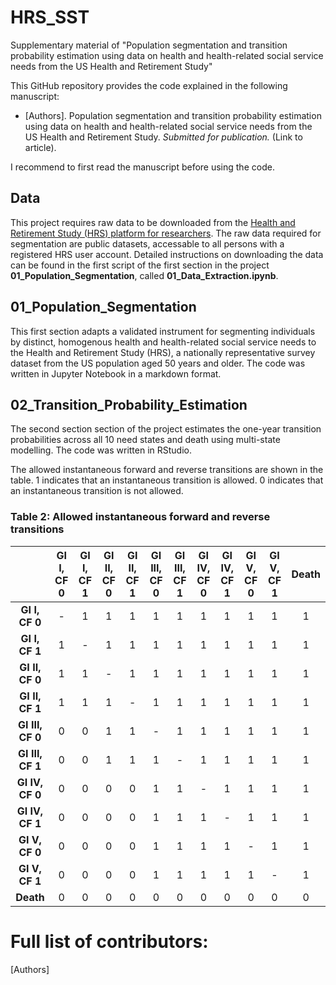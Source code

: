 # HRS_SST
Supplementary material of "Population segmentation and transition probability estimation using data on health and health-related social service needs from the US Health and Retirement Study"

This GitHub repository provides the code explained in the following manuscript:
* [Authors]. Population segmentation and transition probability estimation using data on health and health-related social service needs from the US Health and Retirement Study. *Submitted for publication.* (Link to article).

I recommend to first read the manuscript before using the code. 

## Data
This project requires raw data to be downloaded from the [Health and Retirement Study (HRS) platform for researchers](https://hrs.isr.umich.edu/). The raw data required for segmentation are public datasets, accessable to all persons with a registered HRS user account. Detailed instructions on downloading the data can be found in the first script of the first section in the project __01_Population_Segmentation__, called __01_Data_Extraction.ipynb__.

## 01_Population_Segmentation
This first section adapts a validated instrument for segmenting individuals by distinct, homogenous health and health-related social service needs to the Health and Retirement Study (HRS), a nationally representative survey dataset from the US population aged 50 years and older. The code was written in Jupyter Notebook in a markdown format.


## 02_Transition_Probability_Estimation
The second section section of the project estimates the one-year transition probabilities across all 10 need states and death using multi-state modelling. The code was written in RStudio.

The allowed instantaneous forward and reverse transitions are shown in the table. 1 indicates that an instantaneous transition is allowed. 0 indicates that an instantaneous transition is not allowed.

### Table 2: Allowed instantaneous forward and reverse transitions

|       | **GI I, CF 0** | **GI I, CF 1** | **GI II, CF 0** | **GI II, CF 1** | **GI III, CF 0** | **GI III, CF 1** | **GI IV, CF 0** | **GI IV, CF 1**  | **GI V, CF 0** | **GI V, CF 1** | **Death** | 
| :---: | :---: | :---: | :---: | :---: | :---: | :---: | :---: | :---: | :---: | :---: | :---: | 
| **GI I, CF 0**  | - | 1 | 1 | 1 | 1 | 1 | 1 | 1 | 1 | 1 | 1 | 
| **GI I, CF 1**  | 1 | - | 1 | 1 | 1 | 1 | 1 | 1 | 1 | 1 | 1 |
| **GI II, CF 0** | 1 | 1 | - | 1 | 1 | 1 | 1 | 1 | 1 | 1 | 1 |
| **GI II, CF 1** | 1 | 1 | 1 | - | 1 | 1 | 1 | 1 | 1 | 1 | 1 |
|**GI III, CF 0** | 0 | 0 | 1 | 1 | - | 1 | 1 | 1 | 1 | 1 | 1 |
|**GI III, CF 1** | 0 | 0 | 1 | 1 | 1 | - | 1 | 1 | 1 | 1 | 1 |
| **GI IV, CF 0** | 0 | 0 | 0 | 0 | 1 | 1 | - | 1 | 1 | 1 | 1 |
| **GI IV, CF 1** | 0 | 0 | 0 | 0 | 1 | 1 | 1 | - | 1 | 1 | 1 |
| **GI V, CF 0**  | 0 | 0 | 0 | 0 | 1 | 1 | 1 | 1 | - | 1 | 1 |
| **GI V, CF 1**  | 0 | 0 | 0 | 0 | 1 | 1 | 1 | 1 | 1 | - | 1 |
| **Death**       | 0 | 0 | 0 | 0 | 0 | 0 | 0 | 0 | 0 | 0 | 0 |




# Full list of contributors:
[Authors]
